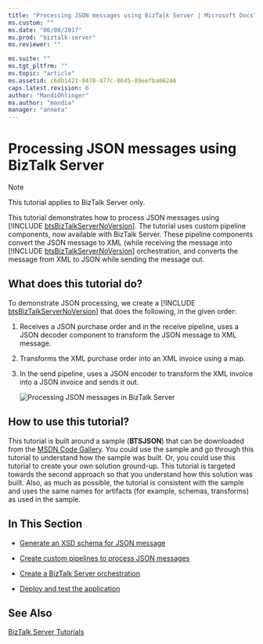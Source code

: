 ```yaml
---
title: "Processing JSON messages using BizTalk Server | Microsoft Docs"
ms.custom: ""
ms.date: "06/08/2017"
ms.prod: "biztalk-server"
ms.reviewer: ""

ms.suite: ""
ms.tgt_pltfrm: ""
ms.topic: "article"
ms.assetid: c6db1421-9478-477c-8645-09eefba06246
caps.latest.revision: 6
author: "MandiOhlinger"
ms.author: "mandia"
manager: "anneta"
---
```

# Processing JSON messages using BizTalk Server
> [!NOTE]
>  This tutorial applies to BizTalk Server only.  
  
 This tutorial demonstrates how to process JSON messages using [!INCLUDE [btsBizTalkServerNoVersion](../includes/btsbiztalkservernoversion-md.md)]. The tutorial uses custom pipeline components, now available with BizTalk Server. These pipeline components convert the JSON message to XML (while receiving the message into [!INCLUDE [btsBizTalkServerNoVersion](../includes/btsbiztalkservernoversion-md.md)] orchestration, and converts the message from XML to JSON while sending the message out.  
  
## What does this tutorial do?  
 To demonstrate JSON processing, we create a [!INCLUDE [btsBizTalkServerNoVersion](../includes/btsbiztalkservernoversion-md.md)] that does the following, in the given order:  
  
1. Receives a JSON purchase order and in the receive pipeline, uses a JSON decoder component to transform the JSON message to XML message.  
  
2. Transforms the XML purchase order into an XML invoice using a map.  
  
3. In the send pipeline, uses a JSON encoder to transform the XML invoice into a JSON invoice and sends it out.  
  
   ![Processing JSON messages in BizTalk Server](../core/media/btsjson-flow.png "BTSJSON_Flow")  
  
## How to use this tutorial?  
 This tutorial is built around a sample (**BTSJSON**) that can be downloaded from the [MSDN Code Gallery](http://go.microsoft.com/fwlink/?LinkId=403197). You could use the sample and go through this tutorial to understand how the sample was built. Or, you could use this tutorial to create your own solution ground-up. This tutorial is targeted towards the second approach so that you understand how this solution was built. Also, as much as possible, the tutorial is consistent with the sample and uses the same names for artifacts (for example, schemas, transforms) as used in the sample.  
  
## In This Section  
  
-   [Generate an XSD schema for JSON message](../core/generate-an-xsd-schema-for-json-message.md)  
  
-   [Create custom pipelines to process JSON messages](../core/create-custom-pipelines-to-process-json-messages.md)  
  
-   [Create a BizTalk Server orchestration](../core/create-a-biztalk-server-orchestration.md)  
  
-   [Deploy and test the application](../core/deploy-and-test-the-application.md)  
  
## See Also  
 [BizTalk Server Tutorials](../core/biztalk-server-tutorials.md)